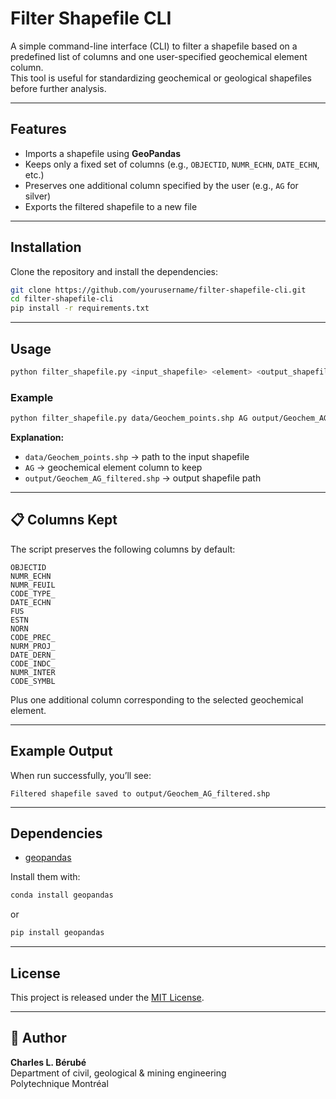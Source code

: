 # Filter Shapefile CLI

A simple command-line interface (CLI) to filter a shapefile based on a predefined list of columns and one user-specified geochemical element column.  
This tool is useful for standardizing geochemical or geological shapefiles before further analysis.

---

## Features

- Imports a shapefile using **GeoPandas**
- Keeps only a fixed set of columns (e.g., `OBJECTID`, `NUMR_ECHN`, `DATE_ECHN`, etc.)
- Preserves one additional column specified by the user (e.g., `AG` for silver)
- Exports the filtered shapefile to a new file

---

## Installation

Clone the repository and install the dependencies:

```bash
git clone https://github.com/yourusername/filter-shapefile-cli.git
cd filter-shapefile-cli
pip install -r requirements.txt
```

---

## Usage

```bash
python filter_shapefile.py <input_shapefile> <element> <output_shapefile>
```

### Example

```bash
python filter_shapefile.py data/Geochem_points.shp AG output/Geochem_AG_filtered.shp
```

**Explanation:**
- `data/Geochem_points.shp` → path to the input shapefile  
- `AG` → geochemical element column to keep  
- `output/Geochem_AG_filtered.shp` → output shapefile path  

---

## 📋 Columns Kept

The script preserves the following columns by default:

```
OBJECTID
NUMR_ECHN
NUMR_FEUIL
CODE_TYPE_
DATE_ECHN
FUS
ESTN
NORN
CODE_PREC_
NURM_PROJ_
DATE_DERN_
CODE_INDC_
NUMR_INTER
CODE_SYMBL
```

Plus one additional column corresponding to the selected geochemical element.

---

## Example Output

When run successfully, you’ll see:

```
Filtered shapefile saved to output/Geochem_AG_filtered.shp
```

---

## Dependencies

- [geopandas](https://geopandas.org/)

Install them with:

```bash
conda install geopandas
```

or 

```bash
pip install geopandas
```

---

## License

This project is released under the [MIT License](LICENSE).

---

## 👤 Author

**Charles L. Bérubé**  
Department of civil, geological & mining engineering  
Polytechnique Montréal  
